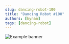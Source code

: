 ```yaml
---
slug: dancing-robot-100
title: "Dancing Robot #100"
authors: [kynan]
tags: [dancing-robot]
---
```


![Example banner](/img/stories/dancing-robot/100.png)
